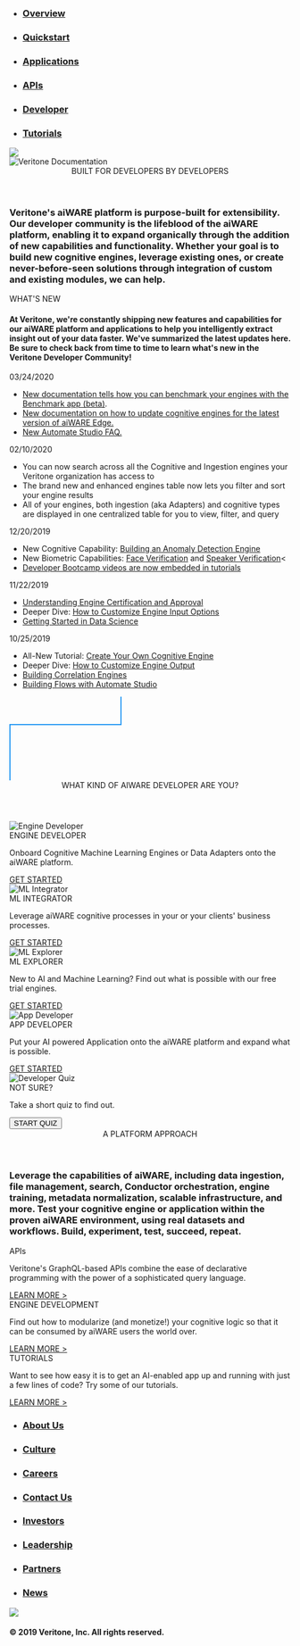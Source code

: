 <!-- markdownlint-disable no-inline-html -->

<div class="overview">
  <div class="action-bar">
    <div class="wrapper">
      <nav>
        <ul>
          <li><a href="/#/overview/"><h3>Overview</h3></a></li>
          <li><a href="/#/quickstart/"><h3>Quickstart</h3></a></li>
          <li><a href="/#/apps/"><h3>Applications</h3></a></li>
          <li><a href="/#/apis/"><h3>APIs</h3></a></li>
          <li><a href="/#/developer/"><h3>Developer</h3></a></li>
          <li><a href="/#/apis/tutorials/"><h3>Tutorials</h3></a></li>
        </ul>
      </nav>
    </div>
  </div>
  <div class="background">
    <img class="background-image" src="docs/_media/header.svg" />
  </div>
  <div class="wrapper">
    <img class="title-image" alt="Veritone Documentation" src="docs/_media/title.svg" />
    <section class="intro">
      <header class="header">BUILT FOR DEVELOPERS BY DEVELOPERS</header>
      <h3>Veritone's aiWARE platform is purpose-built for extensibility. Our developer community is the lifeblood of the aiWARE platform, enabling it to expand organically through the addition of new capabilities and functionality. Whether your goal is to build new cognitive engines, leverage existing ones, or create never-before-seen solutions through integration of custom and existing modules, we can help.</h3>
    </section>
    <div class="news-box">
      <div class="news-header">WHAT'S NEW</div>
      <div class="divider"></div>
      <h4 class="news-description">At Veritone, we're constantly shipping new features and capabilities for our aiWARE platform and applications to help you intelligently extract insight out of your data faster. We've summarized the latest updates here. Be sure to check back from time to time to learn what's new in the Veritone Developer Community!</h4>
      <div class="divider"></div>
      <div class="news-content">
        <div class="news-item">
        <div class="news-item-header">03/24/2020</div>
          <ul>
            <li><a href="https://docs.veritone.com/#/benchmark/">New documentation tells how you can benchmark your engines with the Benchmark app (beta)</a>.</li>
            <li><a href="https://docs.veritone.com/#/developer/edge/engines">New documentation on how to update cognitive engines for the latest version of aiWARE Edge.</a></li>
            <li><a href="https://docs.veritone.com/#/developer/flow/faq">New Automate Studio FAQ.</a></li>
          </ul>
        <div class="news-item-header">02/10/2020</div>
          <ul>
            <li>You can now search across all the Cognitive and Ingestion engines your Veritone organization has access to</li>
            <li>The brand new and enhanced engines table now lets you filter and sort your engine results</li>
            <li>All of your engines, both ingestion (aka Adapters) and cognitive types are displayed in one centralized table for you to view, filter, and query
            </li>
          </ul>
        <div class="news-item-header">12/20/2019</div>
          <ul>
            <li>New Cognitive Capability: <a href="https://docs.veritone.com/#/developer/engines/cognitive/text/anomaly-detection/">Building an Anomaly Detection Engine</a></li>
            <li>New Biometric Capabilities: <a href="https://docs.veritone.com/#/developer/engines/cognitive/biometrics/face-verification/">Face Verification</a> and <a href="https://docs.veritone.com/#/developer/engines/cognitive/biometrics/speaker-verification/">Speaker Verification</a><</li>
            <li><a href="https://docs.veritone.com/#/developer/engines/tutorial/customizing-engine-output">Developer Bootcamp videos are now embedded in tutorials</a></li>
          </ul>
          <div class="news-item-header">11/22/2019</div>
          <ul>
            <li><a href="https://docs.veritone.com/#/developer/engines/approval/">Understanding Engine Certification and Approval</a></li>
            <li>Deeper Dive: <a href="https://docs.veritone.com/#/developer/engines/tutorial/engine-custom-fields">How to Customize Engine Input Options</a></li>
            <li><a href="https://docs.veritone.com/#/developer/resources/">Getting Started in Data Science</a></li>
          </ul>
          <div class="news-item-header">10/25/2019</div>
          <ul>
            <li>All-New Tutorial: <a href="https://docs.veritone.com/#/developer/engines/tutorial/">Create Your Own Cognitive Engine</a></li>
            <li>Deeper Dive: <a href="https://docs.veritone.com/#/developer/engines/tutorial/customizing-engine-output">How to Customize Engine Output</a></li>
            <li><a href="https://docs.veritone.com/#/developer/engines/correlation/">Building Correlation Engines</a></li>
            <li><a href="https://docs.veritone.com/#/developer/flow/">Building Flows with Automate Studio</a></li>
          </ul>
        </div>
      </div>
    </div>
    <div class="divider-line">
      <svg><line x1="200" y1="0" x2="200" y2="50" style="stroke:#2196f3;stroke-width:2"/><line x1="0" y1="50" x2="201" y2="50" style="stroke:#2196f3;stroke-width:2"/><line x1="1" y1="50" x2="1" y2="250" style="stroke:#2196f3;stroke-width:2"/></svg>
    </div>
    <section>
      <header id="personas" class="header blue">WHAT KIND OF AIWARE DEVELOPER ARE YOU?</header>
      <div class="dev-box-container">
        <div>
          <div class="dev-box">
            <img class="dev-image" alt="Engine Developer" src="docs/_media/personas/engine-developer.svg" />
            <div class="dev-box-title blue">ENGINE DEVELOPER</div>
            <p>Onboard Cognitive Machine Learning Engines or Data Adapters onto the aiWARE platform.</p>
            <a href="/#/quickstart/engine-developer/" class="button">GET STARTED</a>
          </div>
          <div class="dev-box">
            <img class="dev-image" alt="ML Integrator" src="docs/_media/personas/ml-integrator.svg" />
            <div class="dev-box-title purple">ML INTEGRATOR</div>
              <p>Leverage aiWARE cognitive processes in your or your clients' business processes.</p>
              <a href="/#/quickstart/ml-integrator/" class="button">GET STARTED</a>
          </div>
        </div>
        <div>
          <div class="dev-box">
            <img class="dev-image" alt="ML Explorer" src="docs/_media/personas/ml-explorer.svg" />
            <div class="dev-box-title teal">ML EXPLORER</div>
            <p>New to AI and Machine Learning? Find out what is possible with our free trial engines.</p>
            <a href="/#/quickstart/ml-explorer/" class="button">GET STARTED</a>
          </div>
          <div class="dev-box">
            <img class="dev-image" alt="App Developer" src="docs/_media/personas/app-developer.svg" />
            <div class="dev-box-title magenta">APP DEVELOPER</div>
              <p>Put your AI powered Application onto the aiWARE platform and expand what is possible.</p>
              <a href="/#/quickstart/app-developer/" class="button">GET STARTED</a>
          </div>
        </div>
        <div class="quiz-box">
          <img class="dev-image" alt="Developer Quiz" src="docs/_media/personas/quiz.svg" />
          <div class="quiz-text">
            <div class="quiz-title">NOT SURE?</div>
            <p>Take a short quiz to find out.</p>
          </div>
          <button class="button start-quiz" class="button">START QUIZ</button>
        </div>
        <div class="quiz main" style="display: none;">
          <h2 class="quiz-question question-1">Are you interested in <span class="grey">Veritone's machine learning technology</span> or <span class="grey">selling your own</span>?</h2>
          <h2 class="quiz-question question-2">Would you like to <span class="grey">build something new</span> or <span class="grey">integrate your existing systems</span> with our technology?</h2>
          <h2 class="quiz-question question-3">Where would you like to deploy your solution? On <span class="grey">your infrastructure</span> or <span class="grey">Veritone's</span>?</h2>
          <div class="choice-container">
            <button class="button quiz-choice choice-1a">VERITONE TECH</button>
            <button class="button quiz-choice choice-1b">SELL MINE</button>
            <button class="button quiz-choice choice-2a">BUILD</button>
            <button class="button quiz-choice choice-2b">INTEGRATE</button>
            <button class="button quiz-choice choice-3a">MINE</button>
            <button class="button quiz-choice choice-3b">VERITONE'S</button>
          <div>
        </div>
        <div class="result" style="display:none;">
          <div class="result-content">
            <h2 class="result-persona">You're an <span class="persona-text"></span>!</h2>
            <img class="persona-image" alt="Persona Image" />
            <h3>
              Redirecting to the <span class="persona-text"></span> Quickstart <div class="loader"></div>
            </h3>
            <p class="redirect-text"><a class="quickstart-link">Click here</a> to be redirected immediately</p>
            <button class="button retake-quiz">RETAKE QUIZ</button>
          </div>
        </div>
      </div>
    </section>
  </div>
  <section class="platform">
    <div class="wrapper">
      <header class="header">A PLATFORM APPROACH</header>
      <h3>Leverage the capabilities of aiWARE, including data ingestion, file management, search, Conductor orchestration, engine training, metadata normalization, scalable infrastructure, and more. Test your cognitive engine or application within the proven aiWARE environment, using real datasets and workflows. Build, experiment, test, succeed, repeat.</h3>
      <div class="platform-container">
        <div class="platform-box">
          <div class="platform-box-title">APIs</div>
          <p>Veritone's GraphQL-based APIs combine the ease of declarative programming with the power of a sophisticated query language.</p>
          <a href="/#/apis/" class="button-text">LEARN MORE ></a>
        </div>
        <div class="platform-box">
          <div class="platform-box-title">ENGINE DEVELOPMENT</div>
          <p>Find out how to modularize (and monetize!) your cognitive logic so that it can be consumed by aiWARE users the world over.</p>
          <a href="/#/developer/engines/" class="button-text">LEARN MORE ></a>
        </div>
        <div class="platform-box">
          <div class="platform-box-title">TUTORIALS</div>
          <p>Want to see how easy it is to get an AI-enabled app up and running with just a few lines of code? Try some of our tutorials.</p>
          <a href="/#/developer/applications/app-tutorial/" class="button-text">LEARN MORE ></a>
        </div>
      </div>
    </div>
  </section>
  <section class="footer">
    <div class="wrapper">
      <nav>
        <ul>
          <li><a href="https://www.veritone.com/about/"><h3>About Us</h3></a></li>
          <li><a href="https://www.veritone.com/about/culture"><h3>Culture</h3></a></li>
          <li><a href="https://www.veritone.com/about/careers"><h3>Careers</h3></a></li>
          <li><a href="https://www.veritone.com/about/contact-us"><h3>Contact Us</h3></a></li>
          <li><a href="https://investors.veritone.com/"><h3>Investors</h3></a></li>
          <li><a href="https://www.veritone.com/about/#leadership"><h3>Leadership</h3></a></li>
          <li><a href="https://www.veritone.com/partners"><h3>Partners</h3></a></li>
          <li><a href="https://www.veritone.com/blog/category/news/"><h3>News</h3></a></li>
        </ul>
      </nav>
      <a href="https://veritone.com"><img class="logo-image" src="docs/_media/veritone-logo.svg" /></a>
      <h4>© 2019 Veritone, Inc. All rights reserved.</h4>
    </div>
  </section>
</div>
